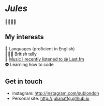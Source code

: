 # _Jules_
🍧🍒🍀💗

## My interests
🎈 Languages (proficient in English)<br>
👩🏻‍🎤 British telly<br>
🦚 <a href="http://last.fm/user/sub-london" target="_blank">Music I recently listened to @ Last.fm</a><br>
👽 Learning how to code

## Get in touch
- Instagram: http://instagram.com/sublondon
- Personal site: http://julianatfg.github.io
